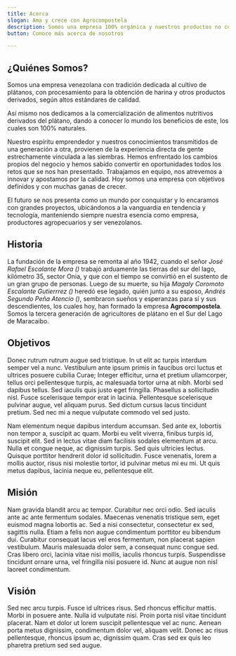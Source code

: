 ```yaml
---
title: Acerca
slogan: Ama y crece con Agrocompostela
description: Somos una empresa 100% orgánica y nuestros productos no contienen gluten.
button: Conoce más acerca de nosotros

---
```

## ¿Quiénes Somos?

Somos una empresa venezolana con tradición dedicada al cultivo de plátanos, con procesamiento para la obtención de harina y otros productos derivados, según altos estándares de calidad.

Así mismo nos dedicamos a la comercialización de alimentos nutritivos derivados del plátano, dando a conocer lo mundo los beneficios de este, los cuales son 100% naturales.

Nuestro espíritu emprendedor y nuestros conocimientos transmitidos de una generación a otra, provienen de la experiencia directa de gente estrechamente vinculada a las siembras. Hemos enfrentado los cambios propios del negocio y hemos sabido convertir en oportunidades todos los retos que se nos han presentado. Trabajamos en equipo, nos atrevemos a innovar y apostamos por la calidad. Hoy somos una empresa con objetivos definidos y con muchas ganas de crecer.

El futuro se nos presenta como un mundo por conquistar y lo encaramos con grandes proyectos, ubicándonos a la vanguardia en tendencia y tecnología, manteniendo siempre nuestra esencia como empresa, productores agropecuarios y ser venezolanos.

## Historia

La fundación de la empresa se remonta al año 1942, cuando el señor _José Rafael Escalante Mora ()_ trabajó arduamente las tierras del sur del lago, kilómetro 35, sector Onia, y que con el tiempo se convirtió en el sustento de un gran grupo de personas. Luego de su muerte, su hija _Magaly Coromoto Escalante Gutierrrez ()_ heredó ese legado, quién junto a su esposo, _Andrés Segundo Peña Atencio ()_, sembraron sueños y esperanzas para sí y sus descendientes, los cuales hoy, han formado la empresa **Agrocompostela**. Somos la tercera generación de agricultores de plátano en el Sur del Lago de Maracaibo.

## Objetivos

Donec rutrum rutrum augue sed tristique. In ut elit ac turpis interdum semper vel a nunc. Vestibulum ante ipsum primis in faucibus orci luctus et ultrices posuere cubilia Curae; Integer efficitur, urna et pretium ullamcorper, tellus orci pellentesque turpis, ac malesuada tortor urna at nibh. Morbi sed dapibus tellus. Sed iaculis quis justo eget fringilla. Phasellus a sollicitudin nisl. Fusce scelerisque tempor erat in lacinia. Pellentesque scelerisque pulvinar augue, vel aliquam purus. Sed dictum cursus lacus tincidunt pretium. Sed nec mi a neque vulputate commodo vel sed justo.

Nam elementum neque dapibus interdum accumsan. Sed ante ex, lobortis non tempor a, suscipit ac quam. Morbi eu velit viverra, finibus turpis id, suscipit elit. Sed in lectus vitae diam facilisis sodales elementum at arcu. Nulla et congue neque, ac dignissim turpis. Sed quis ultricies lectus. Quisque porttitor hendrerit dolor id sollicitudin. Fusce venenatis, lorem a mollis auctor, risus nisi molestie tortor, id pulvinar metus mi eu mi. Ut quis metus dapibus, lacinia neque eu, pellentesque elit.

## Misión

Nam gravida blandit arcu ac tempor. Curabitur nec orci odio. Sed iaculis ante ac ante fermentum sodales. Maecenas venenatis tristique sem, eget euismod magna lobortis ac. Sed a nisi consectetur, consectetur ex sed, sagittis nulla. Etiam a felis non augue condimentum porttitor eu bibendum dui. Curabitur consequat lacus vel eros fermentum, non placerat sapien vestibulum. Mauris malesuada dolor sem, a consequat nunc congue sed. Cras libero orci, lacinia vitae nisi mollis, iaculis rhoncus turpis. Suspendisse tincidunt ornare urna, vel fringilla nisi posuere id. Nunc at augue non nisl laoreet condimentum.

## Visión

Sed nec arcu turpis. Fusce id ultrices risus. Sed rhoncus efficitur mattis. Morbi in posuere ante. Nulla id vulputate nisi. Proin porta nisl vitae tincidunt placerat. Nam et dolor ut lorem suscipit pellentesque vel ac nunc. Aenean porta metus dignissim, condimentum dolor vel, aliquam velit. Donec ac risus pellentesque, rhoncus ipsum ac, dignissim quam. Cras sed ex quis leo pharetra pretium sed sed augue.